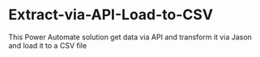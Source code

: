 # Extract-via-API-Load-to-CSV
This Power Automate solution get data via API and transform it via Jason and load it to a CSV file
